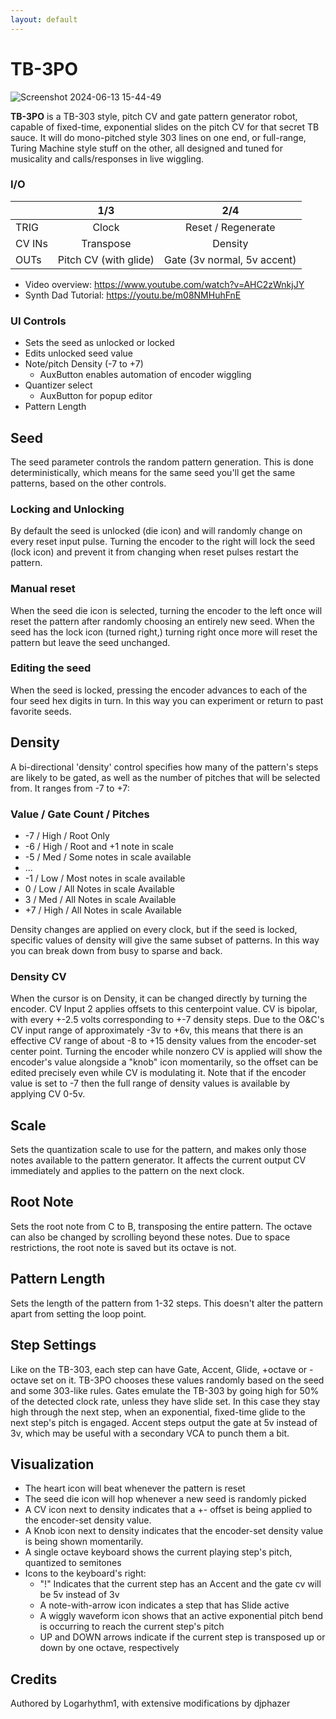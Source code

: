 ```yaml
---
layout: default
---
```

# TB-3PO

![Screenshot 2024-06-13 15-44-49](https://github.com/djphazer/O_C-Phazerville/assets/109086194/f066be6e-e014-4976-b750-f139fb862eb9)

**TB-3PO** is a TB-303 style, pitch CV and gate pattern generator robot, capable of fixed-time, exponential slides on the pitch CV for that secret TB sauce. It will do mono-pitched style 303 lines on one end, or full-range, Turing Machine style stuff on the other, all designed and tuned for musicality and calls/responses in live wiggling.

### I/O

|        | 1/3 | 2/4 |
| ------ | :-: | :-: |
| TRIG   | Clock | Reset / Regenerate |
| CV INs | Transpose | Density |
| OUTs   | Pitch CV (with glide) | Gate (3v normal, 5v accent) |


* Video overview: https://www.youtube.com/watch?v=AHC2zWnkjJY
* Synth Dad Tutorial: https://youtu.be/m08NMHuhFnE

### UI Controls
* Sets the seed as unlocked or locked
* Edits unlocked seed value
* Note/pitch Density (-7 to +7)
  - AuxButton enables automation of encoder wiggling
* Quantizer select
  - AuxButton for popup editor
* Pattern Length

## Seed
The seed parameter controls the random pattern generation. This is done deterministically, which means for the same seed you'll get the same patterns, based on the other controls.

### Locking and Unlocking
By default the seed is unlocked (die icon) and will randomly change on every reset input pulse. Turning the encoder to the right will lock the seed (lock icon) and prevent it from changing when reset pulses restart the pattern.

### Manual reset
When the seed die icon is selected, turning the encoder to the left once will reset the pattern after randomly choosing an entirely new seed. When the seed has the lock icon (turned right,) turning right once more will reset the pattern but leave the seed unchanged.

### Editing the seed
When the seed is locked, pressing the encoder advances to each of the four seed hex digits in turn. In this way you can experiment or return to past favorite seeds.

## Density
A bi-directional 'density' control specifies how many of the pattern's steps are likely to be gated, as well as the number of pitches that will be selected from. It ranges from -7 to +7:

### Value / Gate Count /  Pitches

- -7 / High / Root Only
- -6 / High / Root and +1 note in scale
- -5 / Med / Some notes in scale available
- ...
- -1 / Low / Most notes in scale available
-  0 / Low / All Notes in scale Available
-  3 / Med / All Notes in scale Available
- +7 / High / All Notes in scale Available

Density changes are applied on every clock, but if the seed is locked, specific values of density will give the same subset of patterns. In this way you can break down from busy to sparse and back.

### Density CV
When the cursor is on Density, it can be changed directly by turning the encoder. CV Input 2 applies offsets to this centerpoint value. CV is bipolar, with every +-2.5 volts corresponding to +-7 density steps. Due to the O&C's CV input range of approximately -3v to +6v, this means that there is an effective CV range of about -8 to +15 density values from the encoder-set center point.
Turning the encoder while nonzero CV is applied will show the encoder's value alongside a "knob" icon momentarily, so the offset can be edited precisely even while CV is modulating it.
Note that if the encoder value is set to -7 then the full range of density values is available by applying CV 0-5v.

## Scale
Sets the quantization scale to use for the pattern, and makes only those notes available to the pattern generator. It affects the current output CV immediately and applies to the pattern on the next clock.

## Root Note
Sets the root note from C to B, transposing the entire pattern. The octave can also be changed by scrolling beyond these notes. Due to space restrictions, the root note is saved but its octave is not.

## Pattern Length
Sets the length of the pattern from 1-32 steps. This doesn't alter the pattern apart from setting the loop point.

## Step Settings
Like on the TB-303, each step can have Gate, Accent, Glide, +octave or -octave set on it. TB-3PO chooses these values randomly based on the seed and some 303-like rules. Gates emulate the TB-303 by going high for 50% of the detected clock rate, unless they have slide set. In this case they stay high through the next step, when an exponential, fixed-time glide to the next step's pitch is engaged. Accent steps output the gate at 5v instead of 3v, which may be useful with a secondary VCA to punch them a bit.

## Visualization
- The heart icon will beat whenever the pattern is reset
- The seed die icon will hop whenever a new seed is randomly picked
- A CV icon next to density indicates that a +- offset is being applied to the encoder-set density value.
- A Knob icon next to density indicates that the encoder-set density value is being shown momentarily.
- A single octave keyboard shows the current playing step's pitch, quantized to semitones
- Icons to the keyboard's right:
  - "!" Indicates that the current step has an Accent and the gate cv will be 5v instead of 3v
  - A note-with-arrow icon indicates a step that has Slide active
  - A wiggly waveform icon shows that an active exponential pitch bend is occurring to reach the current step's pitch
  - UP and DOWN arrows indicate if the current step is transposed up or down by one octave, respectively

## Credits
Authored by Logarhythm1, with extensive modifications by djphazer
